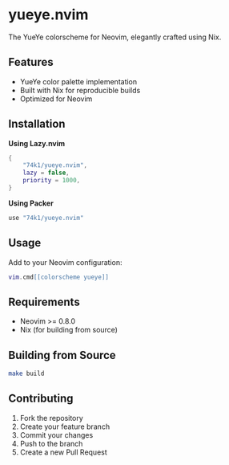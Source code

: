 # yueye.nvim

The YueYe colorscheme for Neovim, elegantly crafted using Nix.

## Features

- YueYe color palette implementation
- Built with Nix for reproducible builds
- Optimized for Neovim

## Installation

**Using Lazy.nvim**
```lua
{
    "74k1/yueye.nvim",
    lazy = false,
    priority = 1000,
}
```

**Using Packer**
```lua
use "74k1/yueye.nvim"
```

## Usage

Add to your Neovim configuration:

```lua
vim.cmd[[colorscheme yueye]]
```

## Requirements

- Neovim >= 0.8.0
- Nix (for building from source)

## Building from Source

```bash
make build
```

## Contributing

1. Fork the repository
2. Create your feature branch
3. Commit your changes
4. Push to the branch
5. Create a new Pull Request
